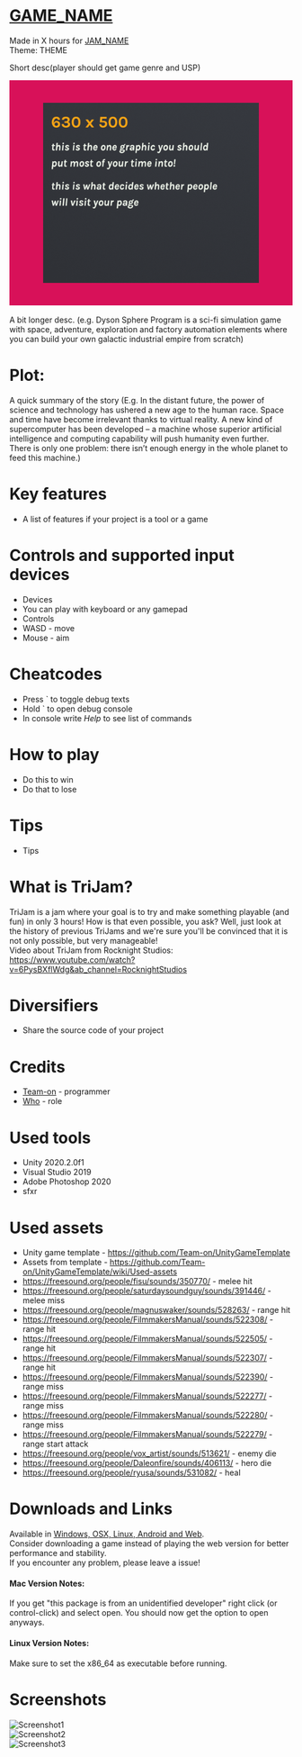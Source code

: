 # [GAME_NAME](GAME_LINK)
Made in X hours for [JAM_NAME](JAM_LINK)  
Theme: THEME  

Short desc(player should get game genre and USP)

![Cover](Screenshots/ItchioPage/CoverImage.png) 

A bit longer desc. 
(e.g. Dyson Sphere Program is a sci-fi simulation game with space, adventure, exploration and factory automation elements where you can build your own galactic industrial empire from scratch)


# Plot: 
 A quick summary of the story
 (E.g. In the distant future, the power of science and technology has ushered a new age to the human race. Space and time have become irrelevant thanks to virtual reality. A new kind of supercomputer has been developed – a machine whose superior artificial intelligence and computing capability will push humanity even further. There is only one problem: there isn’t enough energy in the whole planet to feed this machine.)


# Key features
 * A list of features if your project is a tool or a game


# Controls and supported input devices
 * Devices
 * You can play with keyboard or any gamepad
 * Controls
 * WASD - move
 * Mouse - aim
 
 
# Cheatcodes
 * Press ` to toggle debug texts
 * Hold ` to open debug console
 * In console write *Help* to see list of commands


# How to play
 * Do this to win
 * Do that to lose
 
 
# Tips
 * Tips
 
 
# What is TriJam?
TriJam is a jam where your goal is to try and make something playable (and fun) in only 3 hours! How is that even possible, you ask? Well, just look at the history of previous TriJams and we're sure you'll be convinced that it is not only possible, but very manageable!  
Video about TriJam from Rocknight Studios: https://www.youtube.com/watch?v=6PysBXflWdg&ab_channel=RocknightStudios


# Diversifiers
 * Share the source code of your project


# Credits
 * [Team-on](https://github.com/Team-on) - programmer
 * [Who](LINK) - role


# Used tools
 * Unity 2020.2.0f1
 * Visual Studio 2019
 * Adobe Photoshop 2020
 * sfxr


# Used assets
 * Unity game template - https://github.com/Team-on/UnityGameTemplate
 * Assets from template - https://github.com/Team-on/UnityGameTemplate/wiki/Used-assets
 * https://freesound.org/people/fisu/sounds/350770/ - melee hit
 * https://freesound.org/people/saturdaysoundguy/sounds/391446/ -  melee miss
 * https://freesound.org/people/magnuswaker/sounds/528263/ - range hit
 * https://freesound.org/people/FilmmakersManual/sounds/522308/ - range hit
 * https://freesound.org/people/FilmmakersManual/sounds/522505/ - range hit
 * https://freesound.org/people/FilmmakersManual/sounds/522307/ - range hit
 * https://freesound.org/people/FilmmakersManual/sounds/522390/ - range miss
 * https://freesound.org/people/FilmmakersManual/sounds/522277/ - range miss
 * https://freesound.org/people/FilmmakersManual/sounds/522280/ - range miss
 * https://freesound.org/people/FilmmakersManual/sounds/522279/ - range start attack
 * https://freesound.org/people/vox_artist/sounds/513621/ - enemy die
 * https://freesound.org/people/Daleonfire/sounds/406113/ - hero die
 * https://freesound.org/people/ryusa/sounds/531082/ - heal
 

 
# Downloads and Links
Available in [Windows, OSX, Linux, Android and Web](GAME_LINK).  
Consider downloading a game instead of playing the web version for better performance and stability.  
If you encounter any problem, please leave a issue!  

#### Mac Version Notes:
If you get "this package is from an unidentified developer" right click (or control-click) and select open. You should now get the option to open anyways.

#### Linux Version Notes:
Make sure to set the x86_64 as executable before running.


# Screenshots
![Screenshot1](Screenshots/Screenshot1.png)  
![Screenshot2](Screenshots/Screenshot2.png)  
![Screenshot3](Screenshots/Screenshot3.png)  
